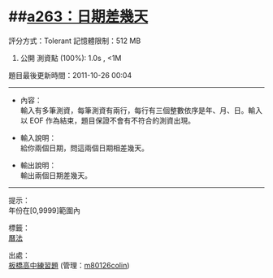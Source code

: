 ##[a263：日期差幾天](http://zerojudge.tw/ShowProblem?problemid=a263)
======
評分方式：Tolerant 
記憶體限制：512 MB

1. 公開 測資點 (100%): 1.0s , <1M

題目最後更新時間：2011-10-26 00:04 

- - -
* 內容：  
	輸入有多筆測資，每筆測資有兩行，每行有三個整數依序是年、月、日。輸入以 EOF 作為結束，題目保證不會有不符合的測資出現。

* 輸入說明：  
	給你兩個日期，問這兩個日期相差幾天。
* 輸出說明：  
	輸出兩個日期差幾天。

- - -
提示：  
	年份在\[0,9999\]範圍內

標籤：  
	[曆法](http://zerojudge.tw/Problems?tag=%E6%9B%86%E6%B3%95)

出處：  
	[板橋高中練習題](http://zerojudge.tw/Problems?tag=%E6%9D%BF%E6%A9%8B%E9%AB%98%E4%B8%AD%E7%B7%B4%E7%BF%92%E9%A1%8C) (管理：[m80126colin](http://zerojudge.tw/UserStatistic?account=m80126colin))